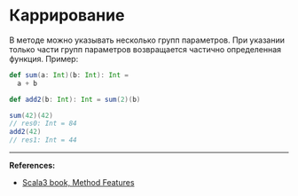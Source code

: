 # Каррирование

В методе можно указывать несколько групп параметров. При указании только части групп параметров возвращается
частично определенная функция. Пример:

```scala mdoc
def sum(a: Int)(b: Int): Int =
  a + b

def add2(b: Int): Int = sum(2)(b)

sum(42)(42)
// res0: Int = 84
add2(42)
// res1: Int = 44
```


---

**References:**
- [Scala3 book, Method Features](https://docs.scala-lang.org/scala3/book/methods-most.html)
